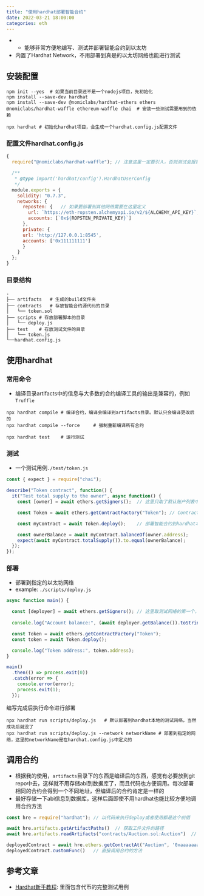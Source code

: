 ```yaml
---
title: "使用hardhat部署智能合约"
date: 2022-03-21 18:00:00
categories: eth
---
```


- - 能够非常方便地编写、测试并部署智能合约到以太坊
- 内置了Hardhat Network，不用部署到真是的以太坊网络也能进行测试

## 安装配置

```shell
npm init --yes	# 如果当前目录还不是一个nodejs项目，先初始化
npm install --save-dev hardhat
npm install --save-dev @nomiclabs/hardhat-ethers ethers @nomiclabs/hardhat-waffle ethereum-waffle chai	# 安装一些测试需要用到的依赖

npx hardhat	# 初始化hardhat项目，会生成一个hardhat.config.js配置文件
```

<!--more-->

### 配置文件hardhat.config.js

```javascript
{
  require("@nomiclabs/hardhat-waffle");	// 注意这里一定要引入，否则测试会报错，默认的配置文件中没有这个

  /**
   * @type import('hardhat/config').HardhatUserConfig
   */
  module.exports = {
    solidity: "0.7.3",
    networks: {
      reposten: {	// 如果要部署到其他网络需要在这里定义
      	url: `https://eth-ropsten.alchemyapi.io/v2/${ALCHEMY_API_KEY}`,
      	accounts: [`0x${ROPSTEN_PRIVATE_KEY}`]
      },
      private: {
      url: 'http://127.0.0.1:8545',
      accounts: ['0x111111111']
      }
    }
  };
}
```

### 目录结构

```shell
.
├── artifacts	# 生成的build文件夹
├── contracts	# 存放智能合约源代码的目录
│   └── token.sol
├── scripts	# 存放部署脚本的目录
│   └── deploy.js
├── test	# 存放测试文件的目录
│   └── token.js
└──hardhat.config.js
```

## 使用hardhat

### 常用命令

- 编译目录artifacts中的信息与大多数的合约编译工具的输出是兼容的，例如`Truffle`

```shell
npx hardhat compile	# 编译合约，编译会编译到artifacts目录。默认只会编译更改后的
npx hardhat compile --force 	# 强制重新编译所有合约

npx hardhat test	# 运行测试
```

### 测试

- 一个测试用例`./test/token.js`

```javascript
const { expect } = require("chai");

describe("Token contract", function() {
  it("Test total supply to the owner", async function() {
    const [owner] = await ethers.getSigners();	// 这里只取了默认账户列表中的第一个账户，它也是默认的智能合约的owner

    const Token = await ethers.getContractFactory("Token");	// ContractFactory就是一个部署智能合约的工厂方法，这里并没有实际部署

    const myContract = await Token.deploy();	// 部署智能合约到hardhat本地的测试网络

    const ownerBalance = await myContract.balanceOf(owner.address);
    expect(await myContract.totalSupply()).to.equal(ownerBalance);
  });
});
```

### 部署

- 部署到指定的以太坊网络
- example: `./scripts/deploy.js`

```javascript
async function main() {

  const [deployer] = await ethers.getSigners();	// 这里取测试网络的第一个，当然也可以自己给一个地址
  
  console.log("Account balance:", (await deployer.getBalance()).toString());

  const Token = await ethers.getContractFactory("Token");
  const token = await Token.deploy();

  console.log("Token address:", token.address);
}

main()
  .then(() => process.exit(0))
  .catch(error => {
    console.error(error);
    process.exit(1);
  });
```

编写完成后执行命令进行部署

```shell
npx hardhat run scripts/deploy.js	# 默认部署到hardhat本地的测试网络，当然成功后就没了
npx hardhat run scripts/deploy.js --network networkName	# 部署到指定的网络，这里的networkName是在hardhat.config.js中定义的
```

## 调用合约

- 根据我的使用，`artifacts`目录下的东西是编译后的东西，感觉有必要放到git repo中去，这样就不用存储abi到数据库了，而且代码也方便调用。每次部署相同的合约会得到一个不同地址，但编译后的合约肯定是一样的
- 最好存储一下abi信息到数据库，这样后面即使不用hardhat也能比较方便地调用合约方法

```javascript
const hre = require("hardhat");	// 以代码来执行deploy或者使用都是这个前缀

await hre.artifacts.getArtifactPaths()	// 获取工件文件的路径
await hre.artifacts.readArtifacts("contracts/Auction.sol:Auction")	// 获取指定合约的工件的内容

deployedContract = await hre.ethers.getContractAt("Auction", '0xaaaaaaa')	// 直接通过地址获取到部署的智能合约
deployedContract.customFunc()	// 直接调用合约的方法
```

## 参考文章

- [Hardhat新手教程](http://blog.hubwiz.com/2021/02/26/hardhat-beginner-tutorial/): 里面包含代币的完整测试用例